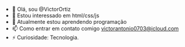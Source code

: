 - 👋 Olá, sou @VictorOrtiz
- 👀 Estou interessado em html/css/js
- 🌱 Atualmente estou aprendendo programação
- 📫 Como entrar em contato comigo victorantonio0703@icloud.com
- ⚡ Curiosidade: Tecnologia.
